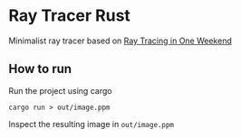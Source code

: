 # Ray Tracer Rust
Minimalist ray tracer based on [Ray Tracing in One Weekend](https://raytracing.github.io/books/RayTracingInOneWeekend.html)

## How to run
Run the project using cargo
```shell
cargo run > out/image.ppm
```
Inspect the resulting image in `out/image.ppm`